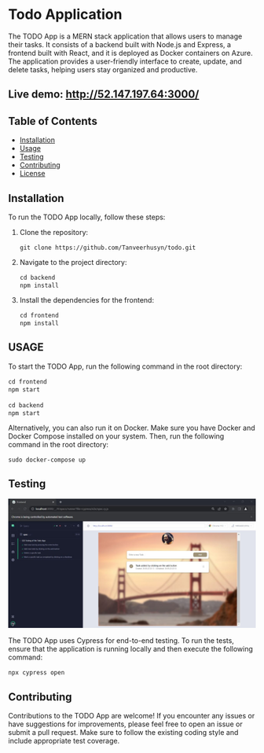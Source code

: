 # Todo Application

The TODO App is a MERN stack application that allows users to manage their tasks. It consists of a backend built with Node.js and Express, a frontend built with React, and it is deployed as Docker containers on Azure. The application provides a user-friendly interface to create, update, and delete tasks, helping users stay organized and productive.

## Live demo: http://52.147.197.64:3000/
## Table of Contents
- [Installation](#installation)
- [Usage](#usage)
- [Testing](#testing)
- [Contributing](#contributing)
- [License](#license)

 
## Installation

To run the TODO App locally, follow these steps:

1. Clone the repository:
   ```shell
   git clone https://github.com/Tanveerhusyn/todo.git
   
2. Navigate to the project directory:
   ```shell
   cd backend
   npm install
4. Install the dependencies for the frontend:
   ```shell
   cd frontend
   npm install
## USAGE
To start the TODO App, run the following command in the root directory:
   ```shell
   cd frontend
   npm start
  
   cd backend
   npm start 
  
   ```
 Alternatively, you can also run it on Docker. Make sure you have Docker and Docker Compose installed on your system. Then, run the following command in the root directory:
   ```shell
   sudo docker-compose up
   ```
## Testing
![Testing image](testing.jpeg)

The TODO App uses Cypress for end-to-end testing. To run the tests, ensure that the application is running locally and then execute the following command:
   ```shell
   npx cypress open
   ```


## Contributing
Contributions to the TODO App are welcome! If you encounter any issues or have suggestions for improvements, please feel free to open an issue or submit a pull request. Make sure to follow the existing coding style and include appropriate test coverage.